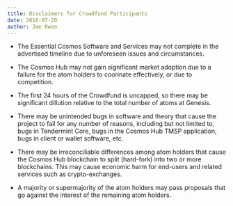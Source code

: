 ```yaml
---
title: Disclaimers for Crowdfund Participants
date: 2016-07-20
author: Jae Kwon
---
```


* The Essential Cosmos Software and Services may not complete in the advertised
  timeline due to unforeseen issues and circumstances.

* The Cosmos Hub may not gain significant market adoption due to a failure for
  the atom holders to coorinate effectively, or due to competition.

* The first 24 hours of the Crowdfund is uncapped, so there may be significant
  dillution relative to the total number of atoms at Genesis.

* There may be unintended bugs in software and theory that cause the project to
  fail for any number of reasons, including but not limited to, bugs in
Tendermint Core, bugs in the Cosmos Hub TMSP application, bugs in client or
wallet software, etc.

* There may be irreconciliable differences among atom holders that cause the
  Cosmos Hub blockchain to split (hard-fork) into two or more blockchains.  This
may cause economic harm for end-users and related services such as
crypto-exchanges.

* A majority or supermajority of the atom holders may pass proposals that go
  against the interest of the remaining atom holders.
